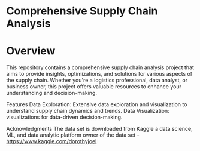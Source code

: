 # Comprehensive Supply Chain Analysis

# Overview
This repository contains a comprehensive supply chain analysis project that aims to provide insights, optimizations, and solutions for various aspects of the supply chain. Whether you're a logistics professional, data analyst, or business owner, this project offers valuable resources to enhance your understanding and decision-making.

Features
Data Exploration: Extensive data exploration and visualization to understand supply chain dynamics and trends.
Data Visualization: visualizations for data-driven decision-making.


Acknowledgments
The data set is downloaded from Kaggle a data science, ML, and data analytic platform
owner of the data set - https://www.kaggle.com/dorothyjoel

